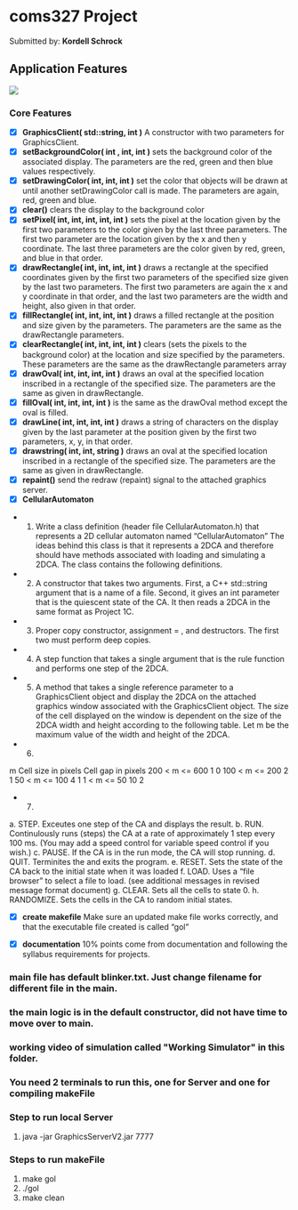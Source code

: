 # coms327 Project
Submitted by: **Kordell Schrock**

## Application Features
![](https://media.giphy.com/media/A9EIHCIKNc4lyS8So1/giphy.gif)

### Core Features
- [X] **GraphicsClient( std::string, int )** A constructor with two parameters for GraphicsClient.
- [X] **setBackgroundColor( int , int, int )** sets the background color of the associated display. The parameters are the red, green and then blue values respectively.
- [X] **setDrawingColor( int, int, int )** set the color that objects will be drawn at until
another setDrawingColor call is made. The parameters are again, red, green and
blue.
- [X] **clear()** clears the display to the background color 
- [X] **setPixel( int, int, int, int, int )** sets the pixel at the location given by the first two
parameters to the color given by the last three parameters. The first two
parameter are the location given by the x and then y coordinate. The last three
parameters are the color given by red, green, and blue in that order.
- [X] **drawRectangle( int, int, int, int )** draws a rectangle at the specified coordinates
given by the first two parameters of the specified size given by the last two
parameters. The first two parameters are again the x and y coordinate in that
order, and the last two parameters are the width and height, also given in that
order.
- [X] **fillRectangle( int, int, int, int )** draws a filled rectangle at the position and size
given by the parameters. The parameters are the same as the drawRectangle
parameters.
- [X] **clearRectangle( int, int, int, int )** clears (sets the pixels to the background color) at
the location and size specified by the parameters. These parameters are the same
as the drawRectangle parameters
array
- [X] **drawOval( int, int, int, int )**  draws an oval at the specified location inscribed in a
rectangle of the specified size. The parameters are the same as given in
drawRectangle.
- [X] **fillOval( int, int, int, int )** is the same as the drawOval method except the oval is
filled.
- [X] **drawLine( int, int, int, int )**  draws a string of characters on the display given by
the last parameter at the position given by the first two parameters, x, y, in that
order.
- [X] **drawstring( int, int, string )**  draws an oval at the specified location inscribed in a
rectangle of the specified size. The parameters are the same as given in
drawRectangle.
- [X] **repaint()**  send the redraw (repaint) signal to the attached graphics server.
- [X] **CellularAutomaton** 
* 1) Write a class definition (header file CellularAutomaton.h) that represents a 2D cellular
automaton named “CellularAutomaton” The ideas behind this class is that it represents
a 2DCA and therefore should have methods associated with loading and simulating a
2DCA. The class contains the following definitions.
* 2) A constructor that takes two arguments. First, a C++ std::string argument that is a
name of a file. Second, it gives an int parameter that is the quiescent state of the
CA. It then reads a 2DCA in the same format as Project 1C.
* 3) Proper copy constructor, assignment = , and destructors. The first two must
perform deep copies.
* 4) A step function that takes a single argument that is the rule function and performs
one step of the 2DCA.
* 5) A method that takes a single reference parameter to a GraphicsClient object and
display the 2DCA on the attached graphics window associated with the
GraphicsClient object. The size of the cell displayed on the window is dependent
on the size of the 2DCA width and height according to the following table. Let m
be the maximum value of the width and height of the 2DCA.
* 6)
m Cell size in pixels Cell gap in pixels
200 < m <= 600
1 0
100 < m <= 200 
2 1
50 < m <= 100 
4 1
1 < m <= 50 
10 2
* 7)
a. STEP.  Exceutes one step of the CA and displays the result. 
b. RUN. Continulously runs (steps) the CA at a rate of approximately 1 step every 
100 ms.  (You may add a speed control for variable speed control if you wish.) 
c. PAUSE.  If the CA is in the run mode, the CA will stop running. 
d. QUIT. Terminites the and exits the program. 
e. RESET. Sets the state of the CA back to the initial state when it was loaded 
f. LOAD.  Uses a “file browser” to select a file to load.  (see additional messages in 
revised message format document) 
g. CLEAR.  Sets all the cells to state 0. 
h. RANDOMIZE.  Sets the cells in the CA to random initial states.

- [X] **create makefile** Make sure an updated make file works correctly, and that the executable file created is called “gol” 
- [X] **documentation** 10% points come from documentation and following the syllabus requirements for
projects.


### main file has default blinker.txt. Just change filename for different file in the main.
### the main logic is in the default constructor, did not have time to move over to main. 
### working video of simulation called "Working Simulator" in this folder.

### You need 2 terminals to run this, one for Server and one for compiling makeFile

### Step to run local Server
1. java -jar GraphicsServerV2.jar 7777

### Steps to run makeFile
1. make gol 
2. ./gol 
3. make clean

